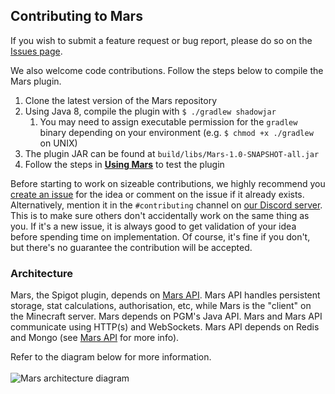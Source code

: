 ## Contributing to Mars

If you wish to submit a feature request or bug report, please do so on the [Issues page](https://github.com/Warzone/mars/issues).

We also welcome code contributions. Follow the steps below to compile the Mars plugin.

1. Clone the latest version of the Mars repository
2. Using Java 8, compile the plugin with `$ ./gradlew shadowjar`
   1. You may need to assign executable permission for the `gradlew` binary depending on your environment (e.g. `$ chmod +x ./gradlew` on UNIX)
3. The plugin JAR can be found at `build/libs/Mars-1.0-SNAPSHOT-all.jar`
4. Follow the steps in **[Using Mars](https://github.com/Warzone/mars/tree/main/docs/USING.md)** to test the plugin

Before starting to work on sizeable contributions, we highly recommend you [create an issue](https://github.com/Warzone/mars/issues/new) for the idea or comment on the issue if it already exists. Alternatively, mention it in the `#contributing` channel on [our Discord server](https://warz.one/discord). This is to make sure others don't accidentally work on the same thing as you. If it's a new issue, it is always good to get validation of your idea before spending time on implementation. Of course, it's fine if you don't, but there's no guarantee the contribution will be accepted.

### Architecture

Mars, the Spigot plugin, depends on [Mars API](https://github.com/Warzone/mars-api). Mars API handles persistent storage, stat calculations, authorisation, etc, while Mars is the "client" on the Minecraft server. Mars depends on PGM's Java API. Mars and Mars API communicate using HTTP(s) and WebSockets. Mars API depends on Redis and Mongo (see [Mars API](https://github.com/Warzone/mars-api) for more info).

Refer to the diagram below for more information.<br /><br />
![Mars architecture diagram](https://raw.githubusercontent.com/Warzone/mars/master/docs/mars-architecture.svg)
